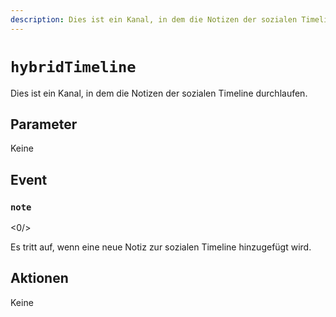 ```yaml
---
description: Dies ist ein Kanal, in dem die Notizen der sozialen Timeline durchlaufen.
---
```


# `hybridTimeline`

Dies ist ein Kanal, in dem die Notizen der sozialen Timeline durchlaufen.

## Parameter

Keine

## Event

### `note`

<0/>

Es tritt auf, wenn eine neue Notiz zur sozialen Timeline hinzugefügt wird.

## Aktionen

Keine
